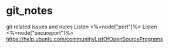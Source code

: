 # git_notes
git related issues and notes
Listen <%=node["port"]%>
Listen <%=node["secureport"]%>
https://help.ubuntu.com/community/ListOfOpenSourcePrograms
